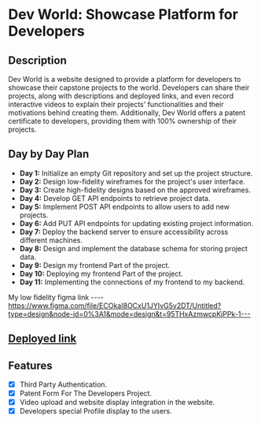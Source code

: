 # Dev World: Showcase Platform for Developers

## Description

Dev World is a website designed to provide a platform for developers to showcase their capstone projects to the world. Developers can share their projects, along with descriptions and deployed links, and even record interactive videos to explain their projects' functionalities and their motivations behind creating them. Additionally, Dev World offers a patent certificate to developers, providing them with 100% ownership of their projects.

## Day by Day Plan

- **Day 1:** Initialize an empty Git repository and set up the project structure.
- **Day 2:** Design low-fidelity wireframes for the project's user interface.
- **Day 3:** Create high-fidelity designs based on the approved wireframes.
- **Day 4:** Develop GET API endpoints to retrieve project data.
- **Day 5:** Implement POST API endpoints to allow users to add new projects.
- **Day 6:** Add PUT API endpoints for updating existing project information.
- **Day 7:** Deploy the backend server to ensure accessibility across different machines.
- **Day 8:** Design and implement the database schema for storing project data.
- **Day 9:** Design my frontend Part of the project.
- **Day 10:** Deploying my frontend Part of the project.
- **Day 11:** Implementing the connections of my frontend to my backend.

My low fidelity figma link ---- https://www.figma.com/file/ECOkaI8OCxU1JYIvG5v2DT/Untitled?type=design&node-id=0%3A1&mode=design&t=95THxAzmwcpKjPPk-1---

## [Deployed link](https://dev-world-cap.vercel.app/)

## Features
- [x] Third Party Authentication.
- [x] Patent Form For The Developers Project.
- [x] Video upload and website display integration in the website.
- [x] Developers special Profile display to the users.  
